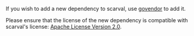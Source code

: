 If you wish to add a new dependency to scarval, use [govendor][1] to add it.

Please ensure that the license of the new dependency is compatible with scarval's license: [Apache License Version 2.0][2].


[1]: https://github.com/kardianos/govendor
[2]: https://github.com/Netflix/chaosmonkey/blob/master/LICENSE